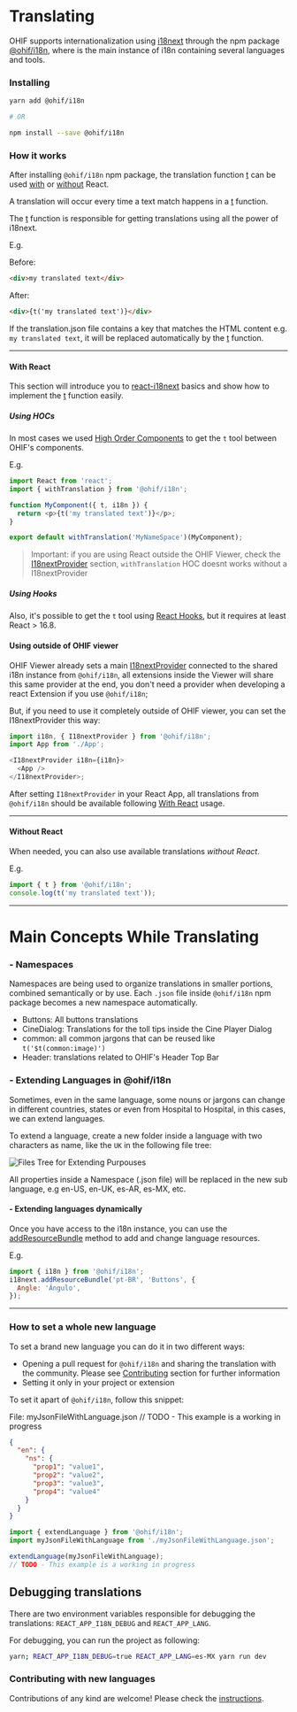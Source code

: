# Translating

OHIF supports internationalization using [i18next](https://www.i18next.com/)
through the npm package [@ohif/i18n](https://www.npmjs.com/package/@ohif/i18n),
where is the main instance of i18n containing several languages and tools.

### Installing

```bash
yarn add @ohif/i18n

# OR

npm install --save @ohif/i18n
```

### How it works

After installing `@ohif/i18n` npm package, the translation function
[t](https://www.i18next.com/overview/api#t) can be used [with](#with-react) or
[without](#without-react) React.

A translation will occur every time a text match happens in a
[t](https://www.i18next.com/overview/api#t) function.

The [t](https://www.i18next.com/overview/api#t) function is responsible for
getting translations using all the power of i18next.

E.g.

Before:

```html
<div>my translated text</div>
```

After:

```html
<div>{t('my translated text')}</div>
```

If the translation.json file contains a key that matches the HTML content e.g.
`my translated text`, it will be replaced automatically by the
[t](https://www.i18next.com/overview/api#t) function.

---

#### With React

This section will introduce you to [react-i18next](https://react.i18next.com/)
basics and show how to implement the [t](https://www.i18next.com/overview/api#t)
function easily.

##### Using HOCs

In most cases we used
[High Order Components](https://react.i18next.com/latest/withtranslation-hoc) to
get the `t` tool between OHIF's components.

E.g.

```js
import React from 'react';
import { withTranslation } from '@ohif/i18n';

function MyComponent({ t, i18n }) {
  return <p>{t('my translated text')}</p>;
}

export default withTranslation('MyNameSpace')(MyComponent);
```

> Important: if you are using React outside the OHIF Viewer, check the
> [I18nextProvider](#using-outside-of-ohif-viewer) section, `withTranslation`
> HOC doesnt works without a I18nextProvider

##### Using Hooks

Also, it's possible to get the `t` tool using
[React Hooks](https://react.i18next.com/latest/usetranslation-hook), but it
requires at least React > 16.8.

#### Using outside of OHIF viewer

OHIF Viewer already sets a main
[I18nextProvider](https://react.i18next.com/latest/i18nextprovider) connected to
the shared i18n instance from `@ohif/i18n`, all extensions inside the Viewer
will share this same provider at the end, you don't need a provider when
developing a react Extension if you use `@ohif/i18n`;

But, if you need to use it completely outside of OHIF viewer, you can set the
I18nextProvider this way:

```js
import i18n, { I18nextProvider } from '@ohif/i18n';
import App from './App';

<I18nextProvider i18n={i18n}>
  <App />
</I18nextProvider>;
```

After setting `I18nextProvider` in your React App, all translations from
`@ohif/i18n` should be available following [With React](#with-react) usage.

---

#### Without React

When needed, you can also use available translations _without React_.

E.g.

```js
import { t } from '@ohif/i18n';
console.log(t('my translated text'));
```

---

# Main Concepts While Translating

### - Namespaces

Namespaces are being used to organize translations in smaller portions, combined
semantically or by use. Each `.json` file inside `@ohif/i18n` npm package
becomes a new namespace automatically.

- Buttons: All buttons translations
- CineDialog: Translations for the toll tips inside the Cine Player Dialog
- common: all common jargons that can be reused like `t('$t(common:image)')`
- Header: translations related to OHIF's Header Top Bar

### - Extending Languages in @ohif/i18n

Sometimes, even in the same language, some nouns or jargons can change in
different countries, states or even from Hospital to Hospital, in this cases, we
can extend languages.

To extend a language, create a new folder inside a language with two characters
as name, like the `UK` in the following file tree:

<img src="/assets/img/ohif-i18n-extending-files-tree.png" alt="Files Tree for Extending Purpouses" style="margin: 0 auto;" />

All properties inside a Namespace (.json file) will be replaced in the new sub
language, e.g en-US, en-UK, es-AR, es-MX, etc.

#### - Extending languages dynamically

Once you have access to the i18n instance, you can use the
[addResourceBundle](https://www.i18next.com/how-to/add-or-load-translations#add-after-init)
method to add and change language resources.

E.g.

```js
import { i18n } from '@ohif/i18n';
i18next.addResourceBundle('pt-BR', 'Buttons', {
  Angle: 'Ângulo',
});
```

---

### How to set a whole new language

To set a brand new language you can do it in two different ways:

- Opening a pull request for `@ohif/i18n` and sharing the translation with the
  community. Please see [Contributing](#contributing-with-new-languages) section
  for further information
- Setting it only in your project or extension

To set it apart of `@ohif/i18n`, follow this snippet:

File: myJsonFileWithLanguage.json // TODO - This example is a working in
progress

```json
{
  "en": {
    "ns": {
      "prop1": "value1",
      "prop2": "value2",
      "prop3": "value3",
      "prop4": "value4"
    }
  }
}
```

```js
import { extendLanguage } from '@ohif/i18n';
import myJsonFileWithLanguage from './myJsonFileWithLanguage.json';

extendLanguage(myJsonFileWithLanguage);
// TODO - This example is a working in progress
```

## Debugging translations

There are two environment variables responsible for debugging the translations:
`REACT_APP_I18N_DEBUG` and `REACT_APP_LANG`.

For debugging, you can run the project as following:

```bash
yarn; REACT_APP_I18N_DEBUG=true REACT_APP_LANG=es-MX yarn run dev
```

### Contributing with new languages

Contributions of any kind are welcome! Please check the
[instructions](https://docs.ohif.org/contributing.html).
